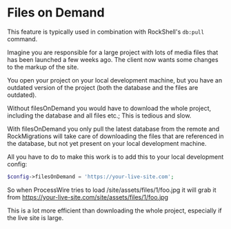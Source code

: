 # Files on Demand

This feature is typically used in combination with RockShell's `db:pull` command.

Imagine you are responsible for a large project with lots of media files that has been launched a few weeks ago. The client now wants some changes to the markup of the site.

You open your project on your local development machine, but you have an outdated version of the project (both the database and the files are outdated).

Without filesOnDemand you would have to download the whole project, including the database and all files etc.; This is tedious and slow.

With filesOnDemand you only pull the latest database from the remote and RockMigrations will take care of downloading the files that are referenced in the database, but not yet present on your local development machine.

All you have to do to make this work is to add this to your local development config:

```php
$config->filesOnDemand = 'https://your-live-site.com';
```

So when ProcessWire tries to load /site/assets/files/1/foo.jpg it will grab it from https://your-live-site.com/site/assets/files/1/foo.jpg

This is a lot more efficient than downloading the whole project, especially if the live site is large.
